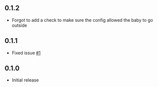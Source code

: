 ## 0.1.2
- Forgot to add a check to make sure the config allowed the baby to go outside
## 0.1.1
- Fixed issue [#1](https://github.com/MasterAli2/BetterBabies/issues/1)
## 0.1.0
- Initial release
